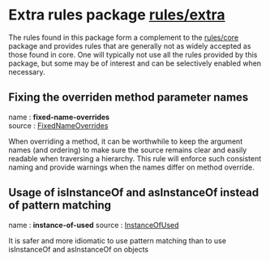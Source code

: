 # Extra rules package [rules/extra](/rules/extra/src)

The rules found in this package form a complement to the [rules/core](/wiki/core-rules.md) package and provides rules that are generally not as widely accepted as those found in core. One will typically not use all the rules provided by this package, but some may be of interest and can be selectively enabled when necessary.

## Fixing the overriden method parameter names

name : **fixed-name-overrides**  
source : [FixedNameOverrides](/rules/extra/src/main/scala/com/typesafe/abide/extra/FixedNameOverrides.scala)

When overriding a method, it can be worthwhile to keep the argument names (and ordering) to make sure the source remains clear and easily readable when traversing a hierarchy. This rule will enforce such consistent naming and provide warnings when the names differ on method override.

## Usage of isInstanceOf and asInstanceOf instead of pattern matching

name : **instance-of-used**
source : [InstanceOfUsed](/rules/extra/src/main/scala/com/typesafe/abide/extra/InstanceOfUsed.scala)

It is safer and more idiomatic to use pattern matching than to use isInstanceOf and asInstanceOf on objects